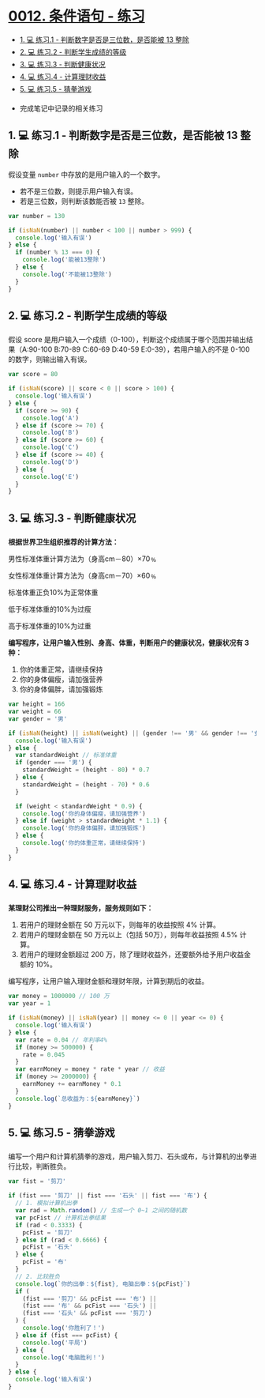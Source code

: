 # [0012. 条件语句 - 练习](https://github.com/Tdahuyou/javascript/tree/main/0012.%20%E6%9D%A1%E4%BB%B6%E8%AF%AD%E5%8F%A5%20-%20%E7%BB%83%E4%B9%A0)

<!-- region:toc -->
- [1. 💻 练习.1 - 判断数字是否是三位数，是否能被 13 整除](#1--练习1---判断数字是否是三位数是否能被-13-整除)
- [2. 💻 练习.2 - 判断学生成绩的等级](#2--练习2---判断学生成绩的等级)
- [3. 💻 练习.3 - 判断健康状况](#3--练习3---判断健康状况)
- [4. 💻 练习.4 - 计算理财收益](#4--练习4---计算理财收益)
- [5. 💻 练习.5 - 猜拳游戏](#5--练习5---猜拳游戏)
<!-- endregion:toc -->
- 完成笔记中记录的相关练习

## 1. 💻 练习.1 - 判断数字是否是三位数，是否能被 13 整除

假设变量 `number` 中存放的是用户输入的一个数字。

- 若不是三位数，则提示用户输入有误。
- 若是三位数，则判断该数能否被 `13` 整除。

```javascript
var number = 130

if (isNaN(number) || number < 100 || number > 999) {
  console.log('输入有误')
} else {
  if (number % 13 === 0) {
    console.log('能被13整除')
  } else {
    console.log('不能被13整除')
  }
}
```

## 2. 💻 练习.2 - 判断学生成绩的等级

假设 score 是用户输入一个成绩（0-100），判断这个成绩属于哪个范围并输出结果（A:90-100 B:70-89 C:60-69 D:40-59 E:0-39），若用户输入的不是 0-100 的数字，则输出输入有误。

```javascript
var score = 80

if (isNaN(score) || score < 0 || score > 100) {
  console.log('输入有误')
} else {
  if (score >= 90) {
    console.log('A')
  } else if (score >= 70) {
    console.log('B')
  } else if (score >= 60) {
    console.log('C')
  } else if (score >= 40) {
    console.log('D')
  } else {
    console.log('E')
  }
}
```

## 3. 💻 练习.3 - 判断健康状况

**根据世界卫生组织推荐的计算方法：**

男性标准体重计算方法为（身高cm－80）×70﹪

女性标准体重计算方法为（身高cm－70）×60﹪

标准体重正负10%为正常体重

低于标准体重的10%为过瘦

高于标准体重的10%为过重

**编写程序，让用户输入性别、身高、体重，判断用户的健康状况，健康状况有 3 种：**

1. 你的体重正常，请继续保持
2. 你的身体偏瘦，请加强营养
3. 你的身体偏胖，请加强锻炼

```javascript
var height = 166
var weight = 66
var gender = '男'

if (isNaN(height) || isNaN(weight) || (gender !== '男' && gender !== '女')) {
  console.log('输入有误')
} else {
  var standardWeight // 标准体重
  if (gender === '男') {
    standardWeight = (height - 80) * 0.7
  } else {
    standardWeight = (height - 70) * 0.6
  }

  if (weight < standardWeight * 0.9) {
    console.log('你的身体偏瘦，请加强营养')
  } else if (weight > standardWeight * 1.1) {
    console.log('你的身体偏胖，请加强锻炼')
  } else {
    console.log('你的体重正常，请继续保持')
  }
}
```

## 4. 💻 练习.4 - 计算理财收益

**某理财公司推出一种理财服务，服务规则如下：**

1. 若用户的理财金额在 50 万元以下，则每年的收益按照 4% 计算。
2. 若用户的理财金额在 50 万元以上（包括 50万），则每年收益按照 4.5% 计算。
3. 若用户的理财金额超过 200 万，除了理财收益外，还要额外给予用户收益金额的 10%。

编写程序，让用户输入理财金额和理财年限，计算到期后的收益。

```javascript
var money = 1000000 // 100 万
var year = 1

if (isNaN(money) || isNaN(year) || money <= 0 || year <= 0) {
  console.log('输入有误')
} else {
  var rate = 0.04 // 年利率4%
  if (money >= 500000) {
    rate = 0.045
  }
  var earnMoney = money * rate * year // 收益
  if (money >= 2000000) {
    earnMoney += earnMoney * 0.1
  }
  console.log(`总收益为：${earnMoney}`)
}
```

## 5. 💻 练习.5 - 猜拳游戏

编写一个用户和计算机猜拳的游戏，用户输入剪刀、石头或布，与计算机的出拳进行比较，判断胜负。

```javascript
var fist = '剪刀'

if (fist === '剪刀' || fist === '石头' || fist === '布') {
  // 1. 模拟计算机出拳
  var rad = Math.random() // 生成一个 0~1 之间的随机数
  var pcFist // 计算机出拳结果
  if (rad < 0.3333) {
    pcFist = '剪刀'
  } else if (rad < 0.6666) {
    pcFist = '石头'
  } else {
    pcFist = '布'
  }
  // 2. 比较胜负
  console.log(`你的出拳：${fist}, 电脑出拳：${pcFist}`)
  if (
    (fist === '剪刀' && pcFist === '布') ||
    (fist === '布' && pcFist === '石头') ||
    (fist === '石头' && pcFist === '剪刀')
  ) {
    console.log('你胜利了！')
  } else if (fist === pcFist) {
    console.log('平局')
  } else {
    console.log('电脑胜利！')
  }
} else {
  console.log('输入有误')
}
```
